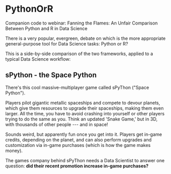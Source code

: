 # PythonOrR
Companion code to webinar: Fanning the Flames: An Unfair Comparison Between Python and R in Data Science

There is a very popular, evergreen, debate on which is the more appropriate general-purpose tool for Data Science tasks: Python or R?

This is a side-by-side comparison of the two frameworks, applied to a typical Data Science workflow:

## sPython - the Space Python

There's this cool massive-multiplayer game called sPyThon ("Space Python"). 

Players pilot gigantic metallic spaceships and compete to devour planets, which give them resources to upgrade their spaceships, making them even larger. All the time, you have to avoid crashing into yourself or other players trying to do the same as you. Think an updated 'Snake Game,' but in 3D, with thousands of other people --- and in space!

[]()


Sounds weird, but apparently fun once you get into it. Players get in-game credits, depending on the planet, and can also perform upgrades and customization via in-game purchases (which is how the game makes money). 

The games company behind sPyThon needs a Data Scientist to answer one question: **did their recent promotion increase in-game purchases?**

